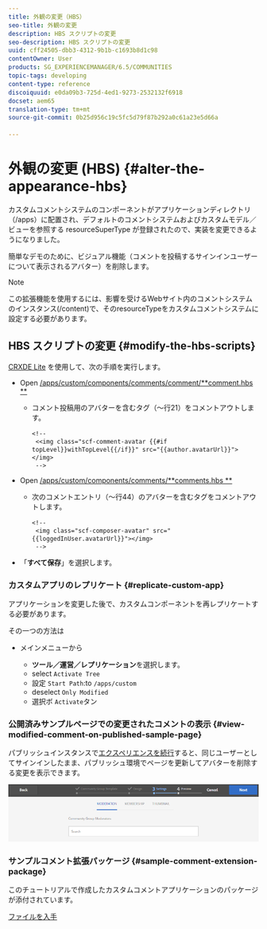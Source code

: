 ```yaml
---
title: 外観の変更（HBS）
seo-title: 外観の変更
description: HBS スクリプトの変更
seo-description: HBS スクリプトの変更
uuid: cff24505-dbb3-4312-9b1b-c1693b8d1c98
contentOwner: User
products: SG_EXPERIENCEMANAGER/6.5/COMMUNITIES
topic-tags: developing
content-type: reference
discoiquuid: e0da09b3-725d-4ed1-9273-2532132f6918
docset: aem65
translation-type: tm+mt
source-git-commit: 0b25d956c19c5fc5d79f87b292a0c61a23e5d66a

---
```



# 外観の変更 (HBS) {#alter-the-appearance-hbs}

カスタムコメントシステムのコンポーネントがアプリケーションディレクトリ（/apps）に配置され、デフォルトのコメントシステムおよびカスタムモデル／ビューを参照する resourceSuperType が登録されたので、実装を変更できるようになりました。

簡単なデモのために、ビジュアル機能（コメントを投稿するサインインユーザーについて表示されるアバター）を削除します。

>[!NOTE]
>
>この拡張機能を使用するには、影響を受けるWebサイト内のコメントシステムのインスタンス(/content)で、そのresourceTypeをカスタムコメントシステムに設定する必要があります。

## HBS スクリプトの変更 {#modify-the-hbs-scripts}

[CRXDE Lite](/help/sites-developing/developing-with-crxde-lite.md) を使用して、次の手順を実行します。

* Open [/apps/custom/components/comments/comment/**comment.hbs **](https://localhost:4502/crx/de/index.jsp#/apps/custom/components/comments/comment/comment.hbs)

   * コメント投稿用のアバターを含むタグ（～行21）をコメントアウトします。

      ```
      <!--
       <<img class="scf-comment-avatar {{#if topLevel}}withTopLevel{{/if}}" src="{{author.avatarUrl}}"></img>
       -->
      ```

* Open [/apps/custom/components/comments/**comments.hbs **](https://localhost:4502/crx/de/index.jsp#/apps/custom/components/comments/comments.hbs)

   * 次のコメントエントリ（～行44）のアバターを含むタグをコメントアウトします。

      ```
      <!--
       <img class="scf-composer-avatar" src="{{loggedInUser.avatarUrl}}"></img>
       -->
      ```

* 「**すべて保存**」を選択します。

### カスタムアプリのレプリケート {#replicate-custom-app}

アプリケーションを変更した後で、カスタムコンポーネントを再レプリケートする必要があります。

その一つの方法は

* メインメニューから

   * **ツール／運営／レプリケーション**&#x200B;を選択します。
   * select `Activate Tree`
   * 設定 `Start Path`:to `/apps/custom`
   * deselect `Only Modified`
   * 選択ボ `Activate`タン

### 公開済みサンプルページでの変更されたコメントの表示 {#view-modified-comment-on-published-sample-page}

パブリッシュインスタンスで[エクスペリエンスを続行](/help/communities/extend-sample-page.md#publish-sample-page)すると、同じユーザーとしてサインインしたまま、パブリッシュ環境でページを更新してアバターを削除する変更を表示できます。

![chlimage_1-136](assets/chlimage_1-136.png)

### サンプルコメント拡張パッケージ {#sample-comment-extension-package}

このチュートリアルで作成したカスタムコメントアプリケーションのパッケージが添付されています。

[ファイルを入手](assets/sample-comment-extension-6-1-fp3.zip)
